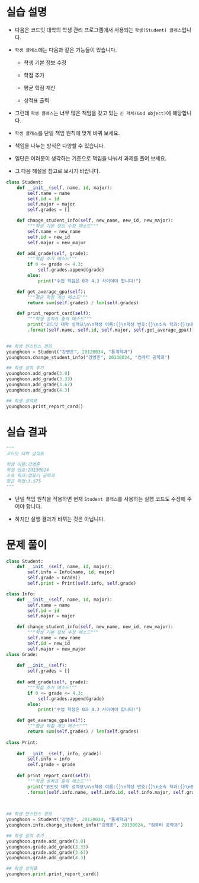 # 실습 설명

+ 다음은 코드잇 대학의 학생 관리 프로그램에서 사용되는 `학생(Student) 클래스`입니다. 

+ `학생 클래스`에는 다음과 같은 기능들이 있습니다.

    + 학생 기본 정보 수정

    + 학점 추가

    + 평균 학점 계산

    + 성적표 출력

+ 그런데 `학생 클래스`는 너무 많은 책임을 갖고 있는 `신 객체(God object)`에 해당합니다. 

+ `학생 클래스`를 단일 책임 원칙에 맞게 바꿔 보세요. 

+ 책임을 나누는 방식은 다양할 수 있습니다. 

+ 일단은 여러분이 생각하는 기준으로 책임을 나눠서 과제를 풀어 보세요. 

+ 그 다음 해설을 참고로 보시기 바랍니다.

```python
class Student:
    def __init__(self, name, id, major):
        self.name = name
        self.id = id
        self.major = major
        self.grades = []

    def change_student_info(self, new_name, new_id, new_major):
        """학생 기본 정보 수정 메소드"""
        self.name = new_name
        self.id = new_id
        self.major = new_major

    def add_grade(self, grade):
        """학점 추가 메소드"""
        if 0 <= grade <= 4.3:
            self.grades.append(grade)
        else:
            print("수업 학점은 0과 4.3 사이여야 합니다!")

    def get_average_gpa(self):
        """평균 학점 계산 메소드"""
        return sum(self.grades) / len(self.grades)

    def print_report_card(self):
        """학생 성적표 출력 메소드"""
        print("코드잇 대학 성적표\n\n학생 이름:{}\n학생 번호:{}\n소속 학과:{}\n평균 학점:{}"\
        .format(self.name, self.id, self.major, self.get_average_gpa()))
        

## 학생 인스턴스 정의
younghoon = Student("강영훈", 20120034, "통계학과")
younghoon.change_student_info("강영훈", 20130024, "컴퓨터 공학과")

## 학생 성적 추가
younghoon.add_grade(3.0)
younghoon.add_grade(3.33)
younghoon.add_grade(3.67)
younghoon.add_grade(4.3)

## 학생 성적표 
younghoon.print_report_card()
```
# 실습 결과
```python
"""
코드잇 대학 성적표

학생 이름:강영훈
학생 번호:20130024
소속 학과:컴퓨터 공학과
평균 학점:3.575
"""
```
+ 단일 책임 원칙을 적용하면 현재 `Student 클래스`를 사용하는 실행 코드도 수정해 주어야 합니다. 

+ 하지만 실행 결과가 바뀌는 것은 아닙니다.

# 문제 풀이

```python
class Student:
    def __init__(self, name, id, major):
        self.info = Info(name, id, major)
        self.grade = Grade()
        self.print = Print(self.info, self.grade)

class Info:
    def __init__(self, name, id, major):
        self.name = name
        self.id = id
        self.major = major

    def change_student_info(self, new_name, new_id, new_major):
        """학생 기본 정보 수정 메소드"""
        self.name = new_name
        self.id = new_id
        self.major = new_major
class Grade:
    
    def __init__(self):
        self.grades = []
    
    def add_grade(self, grade):
        """학점 추가 메소드"""
        if 0 <= grade <= 4.3:
            self.grades.append(grade)
        else:
            print("수업 학점은 0과 4.3 사이여야 합니다!")

    def get_average_gpa(self):
        """평균 학점 계산 메소드"""
        return sum(self.grades) / len(self.grades)
    
class Print:
    
    def __init__(self, info, grade):
        self.info = info
        self.grade = grade
        
    def print_report_card(self):
        """학생 성적표 출력 메소드"""
        print("코드잇 대학 성적표\n\n학생 이름:{}\n학생 번호:{}\n소속 학과:{}\n평균 학점:{}"\
        .format(self.info.name, self.info.id, self.info.major, self.grade.get_average_gpa()))
    
        

## 학생 인스턴스 정의
younghoon = Student("강영훈", 20120034, "통계학과")
younghoon.info.change_student_info("강영훈", 20130024, "컴퓨터 공학과")

## 학생 성적 추가
younghoon.grade.add_grade(3.0)
younghoon.grade.add_grade(3.33)
younghoon.grade.add_grade(3.67)
younghoon.grade.add_grade(4.3)

## 학생 성적표 
younghoon.print.print_report_card()
```